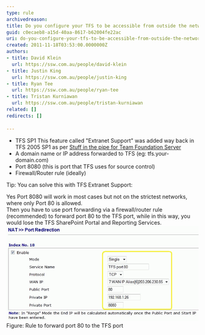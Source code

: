 ```yaml
---
type: rule
archivedreason: 
title: Do you configure your TFS to be accessible from outside the network?
guid: c0ecaeb8-a15d-40aa-8617-b62004fe22ac
uri: do-you-configure-your-tfs-to-be-accessible-from-outside-the-network
created: 2011-11-18T03:53:00.0000000Z
authors:
- title: David Klein
  url: https://ssw.com.au/people/david-klein
- title: Justin King
  url: https://ssw.com.au/people/justin-king
- title: Ryan Tee
  url: https://ssw.com.au/people/ryan-tee
- title: Tristan Kurniawan
  url: https://ssw.com.au/people/tristan-kurniawan
related: []
redirects: []

---
```


* TFS SP1 
This feature called "Extranet Support" was added way back in TFS 2005 SP1 as per [Stuff in the pipe for Team Foundation Server](http://www.ssw.com.au/ssw/Redirect/StandardsRules/MSDNBlog.htm)
* A domain name or IP address forwarded to TFS (eg: tfs.your-domain.com)
* Port 8080 (this is port that TFS uses for source control)
* Firewall/Router rule (ideally)


<!--endintro-->

Tip: You can solve this with TFS Extranet Support:

Yes Port 8080 will work in most cases but not on the strictest networks, where only Port 80 is allowed.     
Then you have to use port forwarding via a firewall/router rule (recommended) to forward port 80 to the TFS port, while in this way, you would lose the TFS SharePoint Portal and Reporting Services.
![Rule to forward port 80 to the TFS port](tfs-firewall-rule-80.gif)Figure: Rule to forward port 80 to the TFS port
